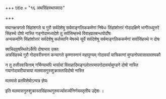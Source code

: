 +++
title = "१६ अथसिंहस्थापवादः"

+++

मघानक्षत्रगतो सिंहांशगते च गुरौ सर्वदेशेषु सर्वमाङ्गलिककर्मणां निषेधः सिंहांशोत्तरं गोदादक्षिणे भागीरथ्युत्तरे सिंहस्थे दोषो नास्ति गङ्गोदामध्यदेशे तु सर्वसिम्हस्थे विवाहव्रतबन्धयोर्दोषः  
अन्यकर्माणि सिंहांशोत्तरं सर्वदेशेषु कर्तव्यानि मेषस्थे सूर्ये सर्वदेशेषु सर्वमाङ्गलिककर्मणां सर्वासिंहस्थे न दोषः  

क्वचिद्‌वृषस्थितेऽर्केपि दोषाभाव उक्तः  
अत्रसिंहस्थे गुरौ गोदावरीस्नानं कन्यागते कृष्णास्नानं महापुण्यम् गोदावर्यां यात्रिकाणां मुण्डनोपवासावावश्यकौ

न तु तत्तीरवासिनाम्  गर्भिण्यामपि भार्यायां विवाहादिमङ्गलोत्तरमापगोदावर्यामुण्डने दोषो नास्ति गयागोदावरीयात्रायां मलमासगुरुशुक्रास्तादिदोषो नास्ति

मलमासे व्रतविशेषोऽन्यत्र ज्ञेयः   

इति मलमासगुरुशुक्रास्तसिंहस्थगुरुवर्ज्यावर्ज्यनिर्णयस्तृतीय उद्देशः ।  
